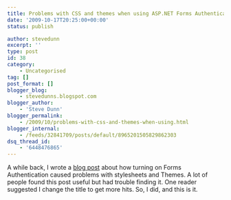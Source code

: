 ```yaml
---
title: Problems with CSS and themes when using ASP.NET Forms Authentication
date: '2009-10-17T20:25:00+00:00'
status: publish

author: stevedunn
excerpt: ''
type: post
id: 38
category:
    - Uncategorised
tag: []
post_format: []
blogger_blog:
    - stevedunns.blogspot.com
blogger_author:
    - 'Steve Dunn'
blogger_permalink:
    - /2009/10/problems-with-css-and-themes-when-using.html
blogger_internal:
    - /feeds/32841709/posts/default/8965201505829862303
dsq_thread_id:
    - '6448476865'
---
```

A while back, I wrote a [blog post](https://blog.dunnhq.com/posts/2006/10/20/problems-with-forms-authentication-and-asp-net-themes/) about how turning on Forms Authentication caused problems with stylesheets and Themes. A lot of people found this post useful but had trouble finding it. One reader suggested I change the title to get more hits. So, I did, and this is it.
